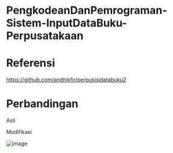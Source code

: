 # PengkodeanDanPemrograman-Sistem-InputDataBuku-Perpusatakaan

# Referensi
https://github.com/andhikfjr/perpusisidatabuku2

# Perbandingan
Asli

Modifikasi

![image](https://github.com/strwvnilla/PengkodeanDanPemrograman-Sistem-InputDataBuku-Perpusatakaan/assets/166230430/412670b7-4109-46bd-866e-0d9fde928acb)
